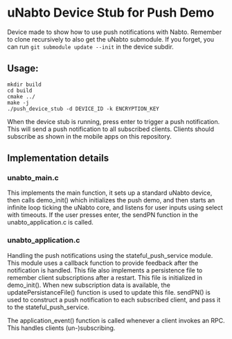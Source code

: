 # uNabto Device Stub for Push Demo

Device made to show how to use push notifications with Nabto. Remember to clone recursively to also get the uNabto submodule. If you forget, you can run `git submodule update --init` in the device subdir.

## Usage:

```
mkdir build
cd build
cmake ../
make -j
./push_device_stub -d DEVICE_ID -k ENCRYPTION_KEY
```
When the device stub is running, press enter to trigger a push notification. This will send a push notification to all subscribed clients. Clients should subscribe as shown in the mobile apps on this repository.

## Implementation details

### unabto_main.c
This implements the main function, it sets up a standard uNabto device, then calls demo_init() which initializes the push demo, and then starts an infinite loop ticking the uNabto core, and listens for user inputs using select with timeouts. If the user presses enter, the sendPN function in the unabto_application.c is called.

### unabto_application.c
Handling the push notifications using the stateful_push_service module. This module uses a callback function to provide feedback after the notification is handled.
This file also implements a persistence file to remember client subscriptions after a restart. This file is initialized in demo_init(). When new subscription data is available, the updatePersistanceFile() function is used to update this file.
sendPN() is used to construct a push notification to each subscribed client, and pass it to the stateful_push_service.

The application_event() function is called whenever a client invokes an RPC. This handles clients (un-)subscribing.